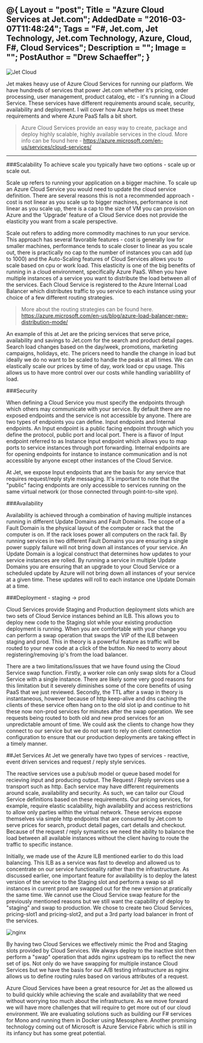 @{
    Layout = "post";
    Title = "Azure Cloud Services at Jet.com";
    AddedDate = "2016-03-07T11:48:24";
    Tags = "F#, Jet.com, Jet Technology, Jet.com Technology, Azure, Cloud, F#, Cloud Services";
    Description = "";
    Image = "";
    PostAuthor = "Drew Schaeffer";
}
---

![Jet Cloud](/images/jetcom.png)

Jet makes heavy use of Azure Cloud Services for running our platform. We have hundreds of services that power Jet.com whether it's pricing, order processing, user management, product catalog, etc - it's running in a Cloud Service. These services have different requirements around scale, security, availability and deployment. I will cover how Azure helps us meet these requirements and where Azure PaaS falls a bit short.
<!--more--> 
> Azure Cloud Services provide an easy way to create, package and deploy highly scalable, highly available services in the cloud. More info can be found here - https://azure.microsoft.com/en-us/services/cloud-services/

---

###Scalability
To achieve scale you typically have two options - scale up or scale out. 

Scale up refers to running your application on a bigger machine. To scale up an Azure Cloud Service you would need to update the cloud service definition. There are several reasons this is not a recommended approach - cost is not linear as you scale up to bigger machines, performance is not linear as you scale up, there is a cap to the size of VM you can provision on Azure and the 'Upgrade' feature of a Cloud Service does not provide the elasticity you want from a scale perspective. 

Scale out refers to adding more commodity machines to run your service. This approach has several favorable features - cost is generally low for smaller machines, performance tends to scale closer to linear as you scale out, there is practically no cap to the number of instances you can add (up to 1000) and the Auto-Scaling features of Cloud Services allows you to scale based on cpu or work load. This elasticity is one of the big benefits of running in a cloud environment, specifically Azure PaaS. When you have multiple instances of a service you want to distribute the load between all of the services. Each Cloud Service is registered to the Azure Internal Load Balancer which distributes traffic to you service to each instance using your choice of a few different routing strategies.

> More about the routing strategies can be found here.
> https://azure.microsoft.com/en-us/blog/azure-load-balancer-new-distribution-mode/

An example of this at Jet are the pricing services that serve price, availability and savings to Jet.com for the search and product detail pages. Search load  changes based on the day/week, promotions, marketing campaigns, holidays, etc. The pricers need to handle the change in load but ideally we do no want to be scaled to handle the peaks at all times. We can elastically scale our prices by time of day, work load or cpu usage. This allows us to have more control over our costs while handling variablility of load.

###Security

When defining a Cloud Service you must specify the endpoints through which others may communicate with your service. By default there are no exposed endpoints and the service is not accessible by anyone. There are two types of endpoints you can define. Input endpoints and Internal endpoints. An Input endpoint is a public facing endpoint through which you define the protocol, public port and local port. There is a flavor of Input endpoint referred to as Instance Input endpoint which allows you to map ports to service instances through port forwarding. Internal endpoints are for opening endpoints for instance to instance communication and is not accessible by anyone except other instances of the Cloud Service.

At Jet, we expose Input endpoints that are the basis for any service that requires request/reply style messaging. It's important to note that the "public" facing endpoints are only accessible to services running on the same virtual network (or those connected through point-to-site vpn).

###Availability

Availability is achieved through a combination of having multiple instances running in different Update Domains and Fault Domains. The scope of a Fault Domain is the physical layout of the computer or rack that the computer is on. If the rack loses power all computers on the rack fail. By running services in two different Fault Domains you are ensuring a single power supply failure will not bring down all instances of your service. An Update Domain is a logical construct that determines how updates to your service instances are rolled. By running a service in multiple Update Domains you are ensuring that an upgrade to your Cloud Service or a scheduled update by Azure will not bring down all instances of your service at a given time. These updates will roll to each instance one Update Domain at a time.

###Deployment - staging -> prod

Cloud Services provide Staging and Production deployment slots which are two sets of Cloud Service instances behind an ILB. This allows you to deploy new code to the Staging slot while your existing production deployment is running. When you are comfortable with your change you can perform a swap operation that swaps the VIP of the ILB between staging and prod. This in theory is a powerful feature as traffic will be routed to your new code at a click of the button. No need to worry about registering/removing ip's from the load balancer.

There are a two limitations/issues that we have found using the Cloud Service swap function. Firstly, a worker role can only swap slots for a Cloud Service with a single instance. There are likely some very good reasons for this limitation but it severely diminishes some of the core benefits of using PaaS that we just reviewed. Secondly, the TTL after a swap in theory is instantaneous, however because of http keep-alive and dns caching the clients of these service often hang on to the old slot ip and continue to hit these now non-prod services for minutes after the swap operation. We see requests being routed to both old and new prod services for an unpredictable amount of time. We could ask the clients to change how they connect to our service but we do not want to rely on client connection configuration to ensure that our production deployments are taking effect in a timely manner.

##Jet Services
At Jet we generally have two types of services - reactive, event driven services and request / reply style services. 

The reactive services use a pub/sub model or queue based model for recieving input and producing output. The Request / Reply services use a transport such as http. Each service may have different requirements around scale, availability and security. As such, we can tailor our Cloud Service definitions based on these requirements. Our pricing services, for example, require elastic scalability, high availability and access restrictions to allow only parties within the virtual network. These services expose themselves via simple http endpoints that are consumed by Jet.com to serve prices for search, product detail pages, cart details and checkout. Because of the request / reply symantics we need the ability to balance the load between all available instances without the client having to route the traffic to specific instance. 

Initially, we made use of the Azure ILB mentioned earlier to do this load balancing. This ILB as a service was fast to develop and allowed us to concentrate on our service functionality rather than the infrastructure. As discussed earlier, one important feature for availability is to deploy the latest version of the service to the Staging slot and perform a swap so all instances in current prod are swapped out for the new version at pratically the same time. We cannot use the Cloud Service swap feature for the previously mentioned reasons but we still want the capability of deploy to "staging" and swap to production. We chose to create two Cloud Services, pricing-slot1 and pricing-slot2, and put a 3rd party load balancer in front of the services.
  
![nginx](/images/nginx.png)

By having two Cloud Services we effectively mimic the Prod and Staging slots provided by Cloud Services. We always deploy to the inactive slot then perform a "swap" operation that adds nginx upstream ips to reflect the new set of ips. Not only do we have swapping for multiple instance Cloud Services but we have the basis for our A/B testing infrastructure as nginx allows us to define routing rules based on various attributes of a request. 

Azure Cloud Services have been a great resource for Jet as the allowed us to build quickly while achieving the scale and availability that we need without worrying too much about the infrastructure. As we move forward we will have more challenges that will require to get more out of our cloud environment. We are evaluating solutions such as building our F# services for Mono and running them in Docker using Mesosphere. Another promising technology coming out of Microsoft is Azure Service Fabric which is still in its infancy but has some great potential. 